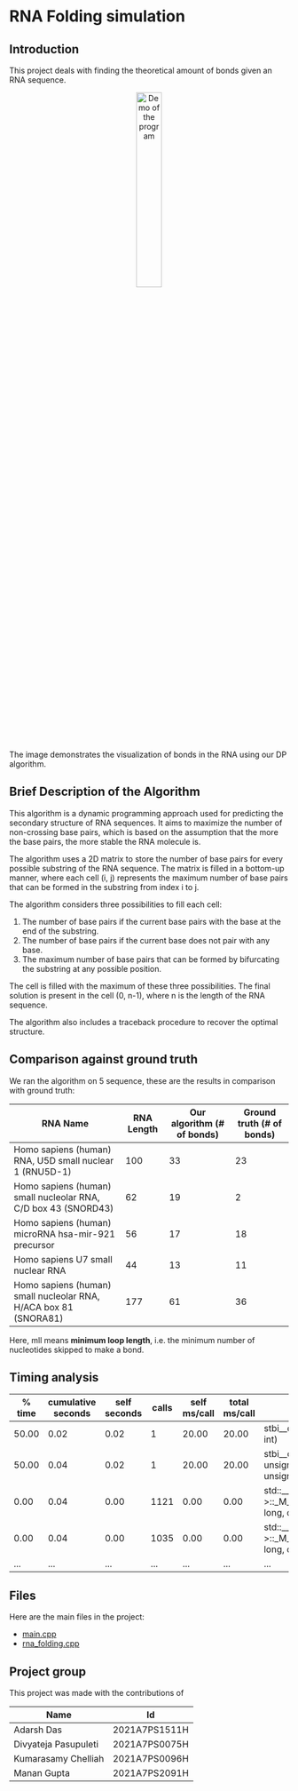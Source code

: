 # RNA Folding simulation

## Introduction

This project deals with finding the theoretical amount of bonds given an RNA sequence.

<div style="text-align:center;"><img src="demo.png" alt="Demo of the program" style="width:30%;"></div>

The image demonstrates the visualization of bonds in the RNA using our DP algorithm.

## Brief Description of the Algorithm

This algorithm is a dynamic programming approach used for predicting the secondary structure of RNA sequences. It aims to maximize the number of non-crossing base pairs, which is based on the assumption that the more the base pairs, the more stable the RNA molecule is.

The algorithm uses a 2D matrix to store the number of base pairs for every possible substring of the RNA sequence. The matrix is filled in a bottom-up manner, where each cell (i, j) represents the maximum number of base pairs that can be formed in the substring from index i to j.

The algorithm considers three possibilities to fill each cell:

1. The number of base pairs if the current base pairs with the base at the end of the substring.
2. The number of base pairs if the current base does not pair with any base.
3. The maximum number of base pairs that can be formed by bifurcating the substring at any possible position.

The cell is filled with the maximum of these three possibilities. The final solution is present in the cell (0, n-1), where n is the length of the RNA sequence.

The algorithm also includes a traceback procedure to recover the optimal structure.

## Comparison against ground truth

We ran the algorithm on 5 sequence, these are the results in comparison with ground truth:

| RNA Name                                                         | RNA Length | Our algorithm (# of bonds) | Ground truth (# of bonds) |
|------------------------------------------------------------------|------------|----------------------------|---------------------------|
| Homo sapiens (human) RNA, U5D small nuclear 1 (RNU5D-1)          | 100        | 33                         | 23                        |
| Homo sapiens (human) small nucleolar RNA, C/D box 43 (SNORD43)   | 62         | 19                         | 2                         |
| Homo sapiens (human) microRNA hsa-mir-921 precursor              | 56         | 17                         | 18                        |
| Homo sapiens U7 small nuclear RNA                                | 44         | 13                         | 11                        |
| Homo sapiens (human) small nucleolar RNA, H/ACA box 81 (SNORA81) | 177        | 61                         | 36                        |

Here, mll means **minimum loop length**, i.e. the minimum number of nucleotides skipped to make a bond.

## Timing analysis
| % time | cumulative seconds | self seconds | calls | self ms/call | total ms/call | name                                                                                                                                                                                       |
|--------|--------------------|--------------|-------|--------------|---------------|--------------------------------------------------------------------------------------------------------------------------------------------------------------------------------------------|
| 50.00  | 0.02               | 0.02         | 1     | 20.00        | 20.00         | stbi__do_zlib(stbi__zbuf*, char*, int, int, int)                                                                                                                                           |
| 50.00  | 0.04               | 0.02         | 1     | 20.00        | 20.00         | stbi__create_png_image_raw(stbi__png*, unsigned char*, unsigned int, int, unsigned int, unsigned int, int, int)                                                                            |
| 0.00   | 0.04               | 0.00         | 1121  | 0.00         | 0.00          | std::__cxx11::basic_string, std::allocator >::_M_replace(unsigned long, unsigned long, char const*, unsigned long)                                                                         |
| 0.00   | 0.04               | 0.00         | 1035  | 0.00         | 0.00          | std::__cxx11::basic_string, std::allocator >::_M_mutate(unsigned long, unsigned long, char const*, unsigned long)                                                                          |
| ... | ... | ... | ... | ... | ... | ... |

## Files

Here are the main files in the project:

- [main.cpp](main_8cpp.html)
- [rna_folding.cpp](rna__folding_8hh.html)

## Project group
This project was made with the contributions of

| **Name**             | **Id**        |
|----------------------|---------------|
| Adarsh Das           | 2021A7PS1511H |
| Divyateja Pasupuleti | 2021A7PS0075H |
| Kumarasamy Chelliah  | 2021A7PS0096H |
| Manan Gupta          | 2021A7PS2091H |